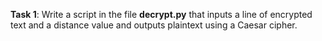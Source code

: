 **Task 1**: Write a script in the file **decrypt.py** that inputs a line of encrypted text and a distance value and outputs plaintext using a Caesar cipher.
